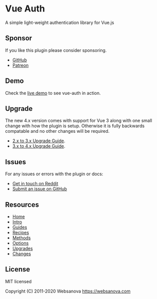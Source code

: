# Vue Auth

A simple light-weight authentication library for Vue.js


## Sponsor

If you like this plugin please consider sponsoring.

* [GitHub](https://github.com/sponsors/websanova)
* [Patreon](https://patreon.com/websanova)


## Demo

Check the [live demo](https://vue-auth.websanova.com) to see vue-auth in action.


## Upgrade

The new 4.x version comes with support for Vue 3 along with one small change with how the plugin is setup. Otherwise it is fully backwards compatable and no other changes will be required.

* [2.x to 3.x Upgrade Guide](https://websanova.com/docs/vue-auth/upgrades/2x-3x).
* [3.x to 4.x Upgrade Guide](https://websanova.com/docs/vue-auth/upgrades/3x-4x).


## Issues

For any issues or errors with the plugin or docs:

* [Get in touch on Reddit](https://reddit.com/r/websanova)
* [Submit an issue on GitHub](https://github.com/websanova/vue-auth/issues)


## Resources

* [Home](https://websanova.com/docs/vue-auth)
* [Intro](https://websanova.com/docs/vue-auth/intro)
* [Guides](https://websanova.com/docs/vue-auth/guides)
* [Recipes](https://websanova.com/docs/vue-auth/recipes)
* [Methods](https://websanova.com/docs/vue-auth/methods)
* [Options](https://websanova.com/docs/vue-auth/options)
* [Upgrades](https://websanova.com/docs/vue-auth/upgrades)
* [Changes](https://websanova.com/docs/vue-auth/changes)


## License

MIT licensed

Copyright (C) 2011-2020 Websanova https://websanova.com